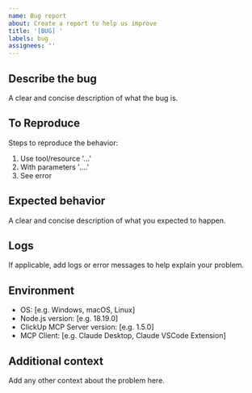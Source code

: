 ```yaml
---
name: Bug report
about: Create a report to help us improve
title: '[BUG] '
labels: bug
assignees: ''
---
```


## Describe the bug
A clear and concise description of what the bug is.

## To Reproduce
Steps to reproduce the behavior:
1. Use tool/resource '...'
2. With parameters '....'
3. See error

## Expected behavior
A clear and concise description of what you expected to happen.

## Logs
If applicable, add logs or error messages to help explain your problem.

## Environment
 - OS: [e.g. Windows, macOS, Linux]
 - Node.js version: [e.g. 18.19.0]
 - ClickUp MCP Server version: [e.g. 1.5.0]
 - MCP Client: [e.g. Claude Desktop, Claude VSCode Extension]

## Additional context
Add any other context about the problem here.
